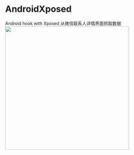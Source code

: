 # AndroidXposed
Android hook with Xposed
从微信联系人详情界面抓取数据
<img src='https://github.com/szhua/AndroidXposed/blob/master/app/log.png' width=400px ></img>

